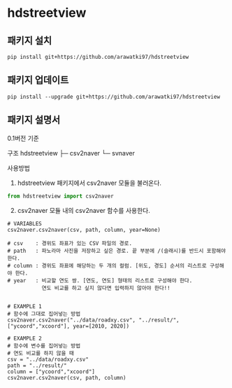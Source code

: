 # hdstreetview

## 패키지 설치
```
pip install git+https://github.com/arawatki97/hdstreetview
```

## 패키지 업데이트
```
pip install --upgrade git+https://github.com/arawatki97/hdstreetview
```

## 패키지 설명서
0.1버전 기준

구조
hdstreetview
  ├─ csv2naver
  └─ svnaver

사용방법
1. hdstreetview 패키지에서 csv2naver 모듈을 불러온다.
```python
from hdstreetview import csv2naver
```

2. csv2naver 모듈 내의 csv2naver 함수를 사용한다.
```
# VARIABLES
csv2naver.csv2naver(csv, path, column, year=None)

# csv    : 경위도 좌표가 있는 CSV 파일의 경로.
# path   : 파노라마 사진을 저장하고 싶은 경로. 끝 부분에 /(슬래시)를 반드시 포함해야 한다.
# column : 경위도 좌표에 해당하는 두 개의 컬럼. [위도, 경도] 순서의 리스트로 구성해야 한다.
# year   : 비교할 연도 쌍. [연도, 연도] 형태의 리스트로 구성해야 한다.
           연도 비교를 하고 싶지 않다면 입력하지 않아야 한다!!


# EXAMPLE 1
# 함수에 그대로 집어넣는 방법
csv2naver.csv2naver("../data/roadxy.csv", "../result/", ["ycoord","xcoord"], year=[2010, 2020])

# EXAMPLE 2
# 함수에 변수를 집어넣는 방법
# 연도 비교를 하지 않을 때
csv = "../data/roadxy.csv"
path = "../result/"
column = ["ycoord","xcoord"]
csv2naver.csv2naver(csv, path, column)
```


